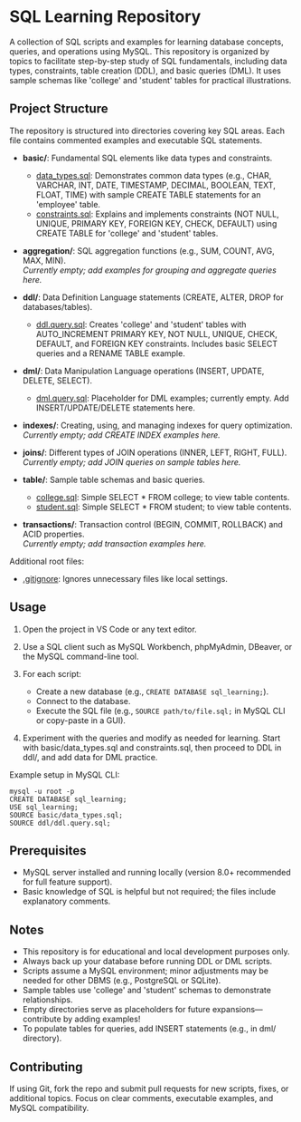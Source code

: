# SQL Learning Repository

A collection of SQL scripts and examples for learning database concepts, queries, and operations using MySQL. This repository is organized by topics to facilitate step-by-step study of SQL fundamentals, including data types, constraints, table creation (DDL), and basic queries (DML). It uses sample schemas like 'college' and 'student' tables for practical illustrations.

## Project Structure

The repository is structured into directories covering key SQL areas. Each file contains commented examples and executable SQL statements.

- **basic/**: Fundamental SQL elements like data types and constraints.
  - [data_types.sql](basic/data_types.sql): Demonstrates common data types (e.g., CHAR, VARCHAR, INT, DATE, TIMESTAMP, DECIMAL, BOOLEAN, TEXT, FLOAT, TIME) with sample CREATE TABLE statements for an 'employee' table.
  - [constraints.sql](basic/constraints.sql): Explains and implements constraints (NOT NULL, UNIQUE, PRIMARY KEY, FOREIGN KEY, CHECK, DEFAULT) using CREATE TABLE for 'college' and 'student' tables.

- **aggregation/**: SQL aggregation functions (e.g., SUM, COUNT, AVG, MAX, MIN).  
  *Currently empty; add examples for grouping and aggregate queries here.*

- **ddl/**: Data Definition Language statements (CREATE, ALTER, DROP for databases/tables).
  - [ddl.query.sql](ddl/ddl.query.sql): Creates 'college' and 'student' tables with AUTO_INCREMENT PRIMARY KEY, NOT NULL, UNIQUE, CHECK, DEFAULT, and FOREIGN KEY constraints. Includes basic SELECT queries and a RENAME TABLE example.

- **dml/**: Data Manipulation Language operations (INSERT, UPDATE, DELETE, SELECT).
  - [dml.query.sql](dml/dml.query.sql): Placeholder for DML examples; currently empty. Add INSERT/UPDATE/DELETE statements here.

- **indexes/**: Creating, using, and managing indexes for query optimization.  
  *Currently empty; add CREATE INDEX examples here.*

- **joins/**: Different types of JOIN operations (INNER, LEFT, RIGHT, FULL).  
  *Currently empty; add JOIN queries on sample tables here.*

- **table/**: Sample table schemas and basic queries.
  - [college.sql](table/college.sql): Simple SELECT * FROM college; to view table contents.
  - [student.sql](table/student.sql): Simple SELECT * FROM student; to view table contents.

- **transactions/**: Transaction control (BEGIN, COMMIT, ROLLBACK) and ACID properties.  
  *Currently empty; add transaction examples here.*

Additional root files:
- [.gitignore](.gitignore): Ignores unnecessary files like local settings.

## Usage

1. Open the project in VS Code or any text editor.

2. Use a SQL client such as MySQL Workbench, phpMyAdmin, DBeaver, or the MySQL command-line tool.

3. For each script:
   - Create a new database (e.g., `CREATE DATABASE sql_learning;`).
   - Connect to the database.
   - Execute the SQL file (e.g., `SOURCE path/to/file.sql;` in MySQL CLI or copy-paste in a GUI).

4. Experiment with the queries and modify as needed for learning. Start with basic/data_types.sql and constraints.sql, then proceed to DDL in ddl/, and add data for DML practice.

Example setup in MySQL CLI:
```
mysql -u root -p
CREATE DATABASE sql_learning;
USE sql_learning;
SOURCE basic/data_types.sql;
SOURCE ddl/ddl.query.sql;
```

## Prerequisites

- MySQL server installed and running locally (version 8.0+ recommended for full feature support).
- Basic knowledge of SQL is helpful but not required; the files include explanatory comments.

## Notes

- This repository is for educational and local development purposes only.
- Always back up your database before running DDL or DML scripts.
- Scripts assume a MySQL environment; minor adjustments may be needed for other DBMS (e.g., PostgreSQL or SQLite).
- Sample tables use 'college' and 'student' schemas to demonstrate relationships.
- Empty directories serve as placeholders for future expansions—contribute by adding examples!
- To populate tables for queries, add INSERT statements (e.g., in dml/ directory).

## Contributing

If using Git, fork the repo and submit pull requests for new scripts, fixes, or additional topics. Focus on clear comments, executable examples, and MySQL compatibility.